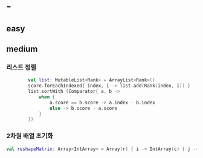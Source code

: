 # -

## easy

## medium

### 리스트 정렬

```kotlin
        val list: MutableList<Rank> = ArrayList<Rank>()
        score.forEachIndexed{ index, i -> list.add(Rank(index, i)) }
        list.sortWith (Comparator{ a, b ->
            when {
                a.score == b.score -> a.index - b.index
                else -> b.score - a.score
            }
        })
```

### 2차원 배열 초기화

```kotlin
val reshapeMatrix: Array<IntArray> = Array(r) { i -> IntArray(c) { j -> 0 } }
```